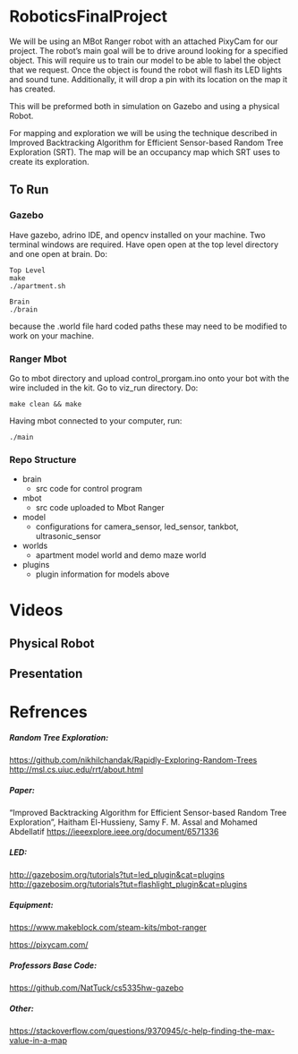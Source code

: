 # RoboticsFinalProject
We will be using an MBot Ranger robot with an attached PixyCam for our project. The robot’s main goal will be to drive around looking for a specified object. This will require us to train our model to be able to label the object that we request. Once the object is found the robot will flash its LED lights and sound tune. Additionally, it will drop a pin with its location on the map it has created. 

This will be preformed both in simulation on Gazebo and using a physical Robot.

For mapping and exploration we will be using the technique described in Improved Backtracking Algorithm for Efficient Sensor-based Random Tree Exploration (SRT). The map will be an occupancy map which SRT uses to create its exploration.

## To Run
### Gazebo
Have gazebo, adrino IDE, and opencv installed on your machine. Two terminal windows are required. Have open open at the top level directory and one open at brain. Do:

```
Top Level
make
./apartment.sh
```

```
Brain
./brain
```

because the .world file hard coded paths these may need to be modified to work on your machine.

### Ranger Mbot

Go to mbot directory and upload control_prorgam.ino onto your bot with the wire included in the kit.
Go to viz_run directory. Do: 

```
make clean && make
```

Having mbot connected to your computer, run: 

```
./main
```

### Repo Structure
- brain
  - src code for control program
- mbot
  - src code uploaded to Mbot Ranger
- model
  - configurations for camera_sensor, led_sensor, tankbot, ultrasonic_sensor
- worlds
  - apartment model world and demo maze world 
- plugins
  - plugin information for models above

# Videos

## Physical Robot

## Presentation

# Refrences
##### Random Tree Exploration:

https://github.com/nikhilchandak/Rapidly-Exploring-Random-Trees
http://msl.cs.uiuc.edu/rrt/about.html

##### Paper: 

“Improved Backtracking Algorithm for Efficient Sensor-based Random Tree Exploration”, Haitham El-Hussieny, Samy F. M. Assal and Mohamed Abdellatif 
https://ieeexplore.ieee.org/document/6571336

##### LED:

http://gazebosim.org/tutorials?tut=led_plugin&cat=plugins
http://gazebosim.org/tutorials?tut=flashlight_plugin&cat=plugins

##### Equipment:

https://www.makeblock.com/steam-kits/mbot-ranger

https://pixycam.com/

##### Professors Base Code:

https://github.com/NatTuck/cs5335hw-gazebo

##### Other:

https://stackoverflow.com/questions/9370945/c-help-finding-the-max-value-in-a-map



